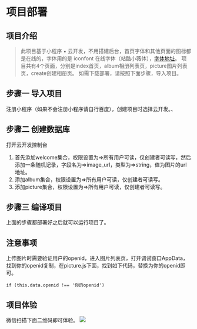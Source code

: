 # 项目部署

> 
## 项目介绍
> 此项目基于小程序 ▪ 云开发，不用搭建后台，首页字体和其他页面的图标都是在线的，字体用的是 iconfont 在线字体（站酷小薇体），[字体地址](https://www.iconfont.cn/webfont?spm=a313x.7781069.1998910419.d81ec59f2#!/webfont/index "字体地址")。
> 项目共有4个页面，分别是index首页，album相册列表页，picture图片列表页，create创建相册页。
> 如需下载部署，请按照下面步骤，导入项目。

## 步骤一 导入项目
注册小程序（如果不会注册小程序请自行百度），创建项目时选择云开发。、

## 步骤二 创建数据库
打开云开发控制台
1. 首先添加welcome集合，权限设置为=>所有用户可读，仅创建者可读写，然后添加一条随机记录，字段名为=>image_url，类型为=>string，值为图片的url地址。
2. 添加album集合，权限设置为=>所有用户可读，仅创建者可读写。
3. 添加picture集合，权限设置为=>所有用户可读，仅创建者可读写。

## 步骤三 编译项目
上面的步骤都部署好之后就可以运行项目了。

## 注意事项
上传图片时需要验证用户的openid，进入图片列表页，打开调试窗口AppData，找到你的openid复制，在picture.js下面，找到如下代码，替换为你的openid即可。

`if (this.data.openid !== '你的openid')`

## 项目体验
微信扫描下面二维码即可体验。
![](https://7765-wechatdevelop-b98915-1258857271.tcb.qcloud.la/index/gh_bbcbb7b1b19b_258.jpg?sign=30631acd7e37871d47032e98058aa4c1&t=1582519736)


